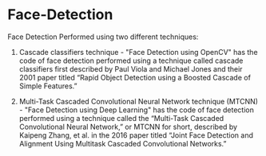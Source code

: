 # Face-Detection

Face Detection Performed using two different techniques:

1) Cascade classifiers technique - "Face Detection using OpenCV" has the code of face detection performed using a technique called cascade classifiers first described by Paul Viola and Michael Jones and their 2001 paper titled “Rapid Object Detection using a Boosted Cascade of Simple Features.”

2) Multi-Task Cascaded Convolutional Neural Network technique (MTCNN) - "Face Detection using Deep Learning" has the code of face detection performed using a technique called the “Multi-Task Cascaded Convolutional Neural Network,” or MTCNN for short, described by Kaipeng Zhang, et al. in the 2016 paper titled “Joint Face Detection and Alignment Using Multitask Cascaded Convolutional Networks.”
